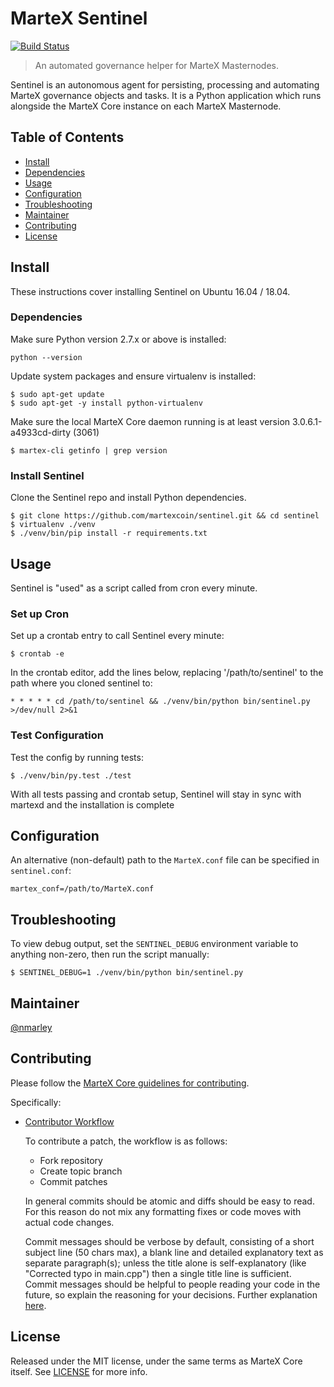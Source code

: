 # MarteX Sentinel

[![Build Status](https://travis-ci.org/martexcoin/sentinel.svg?branch=master)](https://travis-ci.org/martexcoin/sentinel)

> An automated governance helper for MarteX Masternodes.

Sentinel is an autonomous agent for persisting, processing and automating MarteX governance objects and tasks. It is a Python application which runs alongside the MarteX Core instance on each MarteX Masternode.

## Table of Contents
- [Install](#install)
- [Dependencies](#dependencies)
- [Usage](#usage)
- [Configuration](#configuration)
- [Troubleshooting](#troubleshooting)
- [Maintainer](#maintainer)
- [Contributing](#contributing)
- [License](#license)

## Install

These instructions cover installing Sentinel on Ubuntu 16.04 / 18.04.

### Dependencies

Make sure Python version 2.7.x or above is installed:

    python --version

Update system packages and ensure virtualenv is installed:

    $ sudo apt-get update
    $ sudo apt-get -y install python-virtualenv

Make sure the local MarteX Core daemon running is at least version 3.0.6.1-a4933cd-dirty (3061)

    $ martex-cli getinfo | grep version

### Install Sentinel

Clone the Sentinel repo and install Python dependencies.

    $ git clone https://github.com/martexcoin/sentinel.git && cd sentinel
    $ virtualenv ./venv
    $ ./venv/bin/pip install -r requirements.txt

## Usage

Sentinel is "used" as a script called from cron every minute.

### Set up Cron

Set up a crontab entry to call Sentinel every minute:

    $ crontab -e

In the crontab editor, add the lines below, replacing '/path/to/sentinel' to the path where you cloned sentinel to:

    * * * * * cd /path/to/sentinel && ./venv/bin/python bin/sentinel.py >/dev/null 2>&1

### Test Configuration

Test the config by running tests:

    $ ./venv/bin/py.test ./test

With all tests passing and crontab setup, Sentinel will stay in sync with martexd and the installation is complete

## Configuration

An alternative (non-default) path to the `MarteX.conf` file can be specified in `sentinel.conf`:

    martex_conf=/path/to/MarteX.conf

## Troubleshooting

To view debug output, set the `SENTINEL_DEBUG` environment variable to anything non-zero, then run the script manually:

    $ SENTINEL_DEBUG=1 ./venv/bin/python bin/sentinel.py

## Maintainer

[@nmarley](https://github.com/nmarley)

## Contributing

Please follow the [MarteX Core guidelines for contributing](https://github.com/martexcoin/martexcoin/blob/master/CONTRIBUTING.md).

Specifically:

* [Contributor Workflow](https://github.com/martexcoin/martexcoin/blob/master/CONTRIBUTING.md#contributor-workflow)

    To contribute a patch, the workflow is as follows:

    * Fork repository
    * Create topic branch
    * Commit patches

    In general commits should be atomic and diffs should be easy to read. For this reason do not mix any formatting fixes or code moves with actual code changes.

    Commit messages should be verbose by default, consisting of a short subject line (50 chars max), a blank line and detailed explanatory text as separate paragraph(s); unless the title alone is self-explanatory (like "Corrected typo in main.cpp") then a single title line is sufficient. Commit messages should be helpful to people reading your code in the future, so explain the reasoning for your decisions. Further explanation [here](http://chris.beams.io/posts/git-commit/).

## License

Released under the MIT license, under the same terms as MarteX Core itself. See [LICENSE](LICENSE) for more info.
